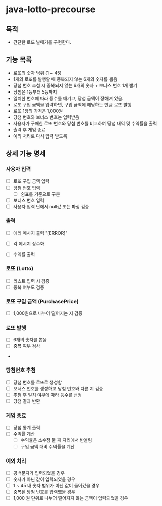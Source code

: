 # java-lotto-precourse

## 목적
- 간단한 로또 발매기를 구현한다.

## 기능 목록
- 로또의 숫자 범위 (1 ~ 45)
- 1개의 로또를 발행할 때 중복되지 않는 6개의 숫자를 뽑음
- 당첨 번호 추첨 시 중복되지 않는 6개의 숫자 + 보너스 번호 1개 뽑기
- 당첨은 1등부터 5등까지
- 일치한 번호에 따라 등수를 매기고, 당첨 금액이 정해져 있음.
- 로또 구입 금액을 입력하면, 구입 금액에 해당하는 만큼 로또 발행
- 로또 1장의 가격은 1,000원
- 당첨 번호와 보너스 번호는 입력받음
- 사용자가 구매한 로또 번호와 당첨 번호를 비교하여 당첨 내역 및 수익률을 출력
- 출력 후 게임 종료
- 예외 처리로 다시 입력 받도록

## 상세 기능 명세

### 사용자 입력
- [ ] 로또 구입 금액 입력
- [ ] 당첨 번호 입력
    - [ ] 쉼표를 기준으로 구분
- [ ] 보너스 번호 입력
- [ ] 사용자 입력 단에서 null값 또는 파싱 검증

### 출력
- [ ] 에러 메시지 출력 "[ERROR]"
- [ ] 각 메시지 상수화
- [ ] 수익률 출력


### 로또 (Lotto)
- [ ] 리스트 입력 시 검증
- [ ] 중복 여부도 검증

### 로또 구입 금액 (PurchasePrice)
- [ ] 1,000원으로 나누어 떨어지는 지 검증

### 로또 발행
- [ ] 6개의 숫자를 뽑음
- [ ] 중복 여부 검사
-
### 당첨번호 추첨
- [ ] 당첨 번호를 로또로 생성함
- [ ] 보너스 번호를 생성하고 당첨 번호와 다른 지 검증
- [ ] 추첨 후 일치 여부에 따라 등수를 선정
- [ ] 당첨 결과 반환

### 게임 종료
- [ ] 당첨 통계 출력
- [ ] 수익률 계산
    - [ ] 수익률은 소수점 둘 째 자리에서 반올림
    - [ ] 구입 금액 대비 수익률을 계산

### 예외 처리
- [ ] 공백문자가 입력되었을 경우
- [ ] 숫자가 아닌 값이 입력되었을 경우
- [ ] 1 ~ 45 내 숫자 범위가 아닌 값이 들어갔을 경우
- [ ] 중복된 당첨 번호를 입력했을 경우
- [ ] 1,000 원 단위로 나누어 떨어지지 않는 금액이 입력되었을 경우
